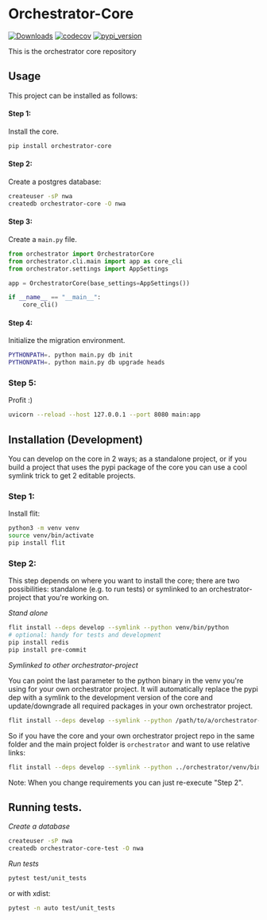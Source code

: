 # Orchestrator-Core
[![Downloads](https://pepy.tech/badge/orchestrator-core/month)](https://pepy.tech/project/orchestrator-core)
[![codecov](https://codecov.io/gh/workfloworchestrator/orchestrator-core/branch/main/graph/badge.svg?token=5ANQFI2DHS)](https://codecov.io/gh/workfloworchestrator/orchestrator-core)
[![pypi_version](https://img.shields.io/pypi/v/orchestrator-core?color=%2334D058&label=pypi%20package)](https://pypi.org/project/orchestrator-core)

This is the orchestrator core repository

## Usage
This project can be installed as follows:

#### Step 1:
Install the core.
```bash
pip install orchestrator-core
```

#### Step 2:
Create a postgres database:
```bash
createuser -sP nwa
createdb orchestrator-core -O nwa
```

#### Step 3:
Create a `main.py` file.

```python
from orchestrator import OrchestratorCore
from orchestrator.cli.main import app as core_cli
from orchestrator.settings import AppSettings

app = OrchestratorCore(base_settings=AppSettings())

if __name__ == "__main__":
    core_cli()
```

#### Step 4:
Initialize the migration environment.
```bash
PYTHONPATH=. python main.py db init
PYTHONPATH=. python main.py db upgrade heads
```

### Step 5:
Profit :)

```bash
uvicorn --reload --host 127.0.0.1 --port 8080 main:app
```

## Installation (Development)

You can develop on the core in 2 ways; as a standalone project, or if you build a project that uses the pypi package
of the core you can use a cool symlink trick to get 2 editable projects.

### Step 1:
Install flit:

```bash
python3 -m venv venv
source venv/bin/activate
pip install flit
```

### Step 2:
This step depends on where you want to install the core; there are two possibilities: standalone (e.g. to run tests) 
or symlinked to an orchestrator-project that you're working on.

*Stand alone*

```bash
flit install --deps develop --symlink --python venv/bin/python
# optional: handy for tests and development
pip install redis
pip install pre-commit
```

*Symlinked to other orchestrator-project*

You can point the last parameter to the python binary in the venv you're using for your own orchestrator project. 
It will automatically replace the pypi dep with a symlink to the development version of the core and update/downgrade 
all required packages in your own orchestrator project.

```bash
flit install --deps develop --symlink --python /path/to/a/orchestrator-project/venv/bin/python
```

So if you have the core and your own orchestrator project repo in the same folder and the main project folder is 
`orchestrator` and want to use relative links:

```bash
flit install --deps develop --symlink --python ../orchestrator/venv/bin/python
```

Note: When you change requirements you can just re-execute "Step 2".

## Running tests.

*Create a database*

```bash
createuser -sP nwa
createdb orchestrator-core-test -O nwa
```

*Run tests*

```bash
pytest test/unit_tests
```

or with xdist:

```bash
pytest -n auto test/unit_tests
```

